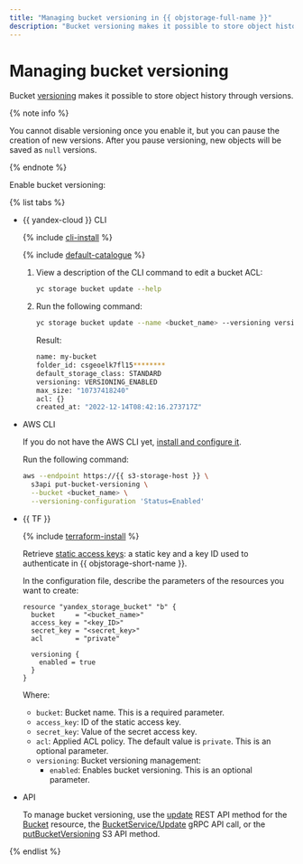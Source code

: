 ```yaml
---
title: "Managing bucket versioning in {{ objstorage-full-name }}"
description: "Bucket versioning makes it possible to store object history through versions. In this article, you will learn how to manage versioning in {{ objstorage-name }}."
---
```


# Managing bucket versioning

Bucket [versioning](../../concepts/versioning.md) makes it possible to store object history through versions.

{% note info %}

You cannot disable versioning once you enable it, but you can pause the creation of new versions. After you pause versioning, new objects will be saved as `null` versions.

{% endnote %}

Enable bucket versioning:

{% list tabs %}

- {{ yandex-cloud }} CLI

   {% include [cli-install](../../../_includes/cli-install.md) %}

   {% include [default-catalogue](../../../_includes/default-catalogue.md) %}

   1. View a description of the CLI command to edit a bucket ACL:

      ```bash
      yc storage bucket update --help
      ```

   1. Run the following command:

      ```bash
      yc storage bucket update --name <bucket_name> --versioning versioning-enabled
      ```

      Result:

      ```bash
      name: my-bucket
      folder_id: csgeoelk7fl15********
      default_storage_class: STANDARD
      versioning: VERSIONING_ENABLED
      max_size: "10737418240"
      acl: {}
      created_at: "2022-12-14T08:42:16.273717Z"
      ```

- AWS CLI

   If you do not have the AWS CLI yet, [install and configure it](../../tools/aws-cli.md).

   Run the following command:

   ```bash
   aws --endpoint https://{{ s3-storage-host }} \
     s3api put-bucket-versioning \
     --bucket <bucket_name> \
     --versioning-configuration 'Status=Enabled'
   ```

- {{ TF }}

   {% include [terraform-install](../../../_includes/terraform-install.md) %}

   Retrieve [static access keys](../../../iam/operations/sa/create-access-key.md): a static key and a key ID used to authenticate in {{ objstorage-short-name }}.

   In the configuration file, describe the parameters of the resources you want to create:

   ```hcl
   resource "yandex_storage_bucket" "b" {
     bucket     = "<bucket_name>"
     access_key = "<key_ID>"
     secret_key = "<secret_key>"
     acl        = "private"

     versioning {
       enabled = true
     }
   }
   ```

   Where:

   * `bucket`: Bucket name. This is a required parameter.
   * `access_key`: ID of the static access key.
   * `secret_key`: Value of the secret access key.
   * `acl`: Applied ACL policy. The default value is `private`. This is an optional parameter.
   * `versioning`: Bucket versioning management:
      * `enabled`: Enables bucket versioning. This is an optional parameter.

- API

   To manage bucket versioning, use the [update](../../api-ref/Bucket/update.md) REST API method for the [Bucket](../../api-ref/Bucket/index.md) resource, the [BucketService/Update](../../api-ref/grpc/bucket_service.md#Update) gRPC API call, or the [putBucketVersioning](../../s3/api-ref/bucket/putBucketVersioning.md) S3 API method.

{% endlist %}
